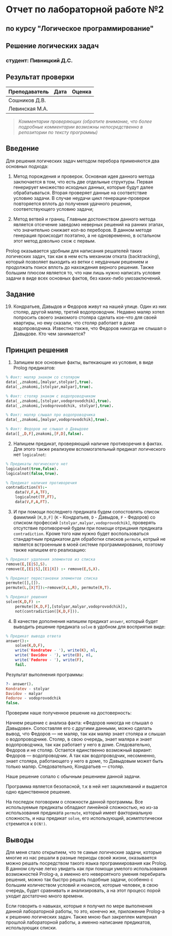 # Отчет по лабораторной работе №2
## по курсу "Логическое программирование"

## Решение логических задач

### студент: Пивницкий Д.С.

## Результат проверки

| Преподаватель     | Дата         |  Оценка       |
|-------------------|--------------|---------------|
| Сошников Д.В. |              |               |
| Левинская М.А.|              |               |

> *Комментарии проверяющих (обратите внимание, что более подробные комментарии возможны непосредственно в репозитории по тексту программы)*


## Введение

Для решения логических задач методом перебора применяются два основных подхода:
1) Метод порождения и проверок. Основная идея данного метода заключается в том, что есть две отдельные структуры. Первая генерирует множество исходных данных, которые будут далее обрабатываться. Вторая проверяет данные на соответствие условию задачи. В случае неудачи цикл генерации-проверки повторяется вплоть до получения удачного решения, соответствующего условию задачи; 

2) Метод ветвей и границ. Главным достоинством данного метода является отсечение заведомо неверных решений на ранних этапах, что значительно снижает кол-во переборов. В данном методе генерация происходит поэтапно, а не одновременно, в остальном этот метод довольно схож с первым.

Prolog оказывается удобным для написания решателей таких логических задач, так как в нем есть механизм отката (backtracking), который позволяет выходить из ветки с неудачным решением и продолжать поиск вплоть до нахождения верного решения. Также большим плюсом является то, что нам лишь нужно написать условие задачи в виде всех основных фактов, без каких-либо умозаключений.

## Задание

  19. Кондратьев, Давыдов и Федоров живут на нашей улице. Один из них столяр, другой  маляр, третий  водопроводчик. Недавно маляр хотел попросить своего знакомого столяра сделать кое-что для своей квартиры, но ему сказали, что столяр работает в доме водопроводчика. Известно также, что Федоров никогда не слышал о Давыдове. Кто чем занимается?

## Принцип решения

1. Запишем все основные факты, вытекающие из условия, в виде Prolog предикатов:
```prolog
% Факт: маляр знаком со столяром
data(_,znakomi,[malyar,stolyar],true).
data(_,znakomi,[stolyar,malyar],true).

% Факт: столяр знаком с водопроводчиком
data(_,znakomi,[stolyar,vodoprovodchik],true).
data(_,znakomi,[vodoprovodchik, stolyar],true).

% Факт: маляр слышал про водопроводчика
data(_,znakomi,[malyar,vodoprovodchik],true).

% Факт: Федоров не слышал о Давыдове
data([_,D,F],znakomi,[F,D],false).
```
2. Напишем предикат, проверяющий наличие противоречия в фактах. Для этого также реализуем вспомогательный предикат логического нет `logicalnot`:
```prolog
% Предикаты логического нет
logicalnot(true,false).
logicalnot(false,true).

% Предикат наличия противоречия
contradiction(V):- 
    data(V,F,A,TF), 
    logicalnot(TF,FT), 
    data(V,F,A,FT).
```
3. И при помощи последнего предиката будем сопостовлять список фамилиий `[K,D,F]` (`K` - Кондратьев, `D` - Давыдов, `F` - Федоров) со списком профессий `[stolyar,malyar,vodoprovodchik]`, проверять отсутствие противоречий будем при помощи отрицания предиката `contradiction`. Кроме того нам нужно будет воспользоваться стандартным предикатом для обработки списков `permute`, котрый не является встроенным в моей системе программирования, поэтому также напишем его реализацию:
```prolog
% Предикат удаления элементов из списка
remove(E,[E|S],S).
remove(E,[E1|S],[E1|X]) :- remove(E,S,X).

% Предикат перестановки элементов списка
permute([],[]).
permute(L,[X|T]):-remove(X,L,R), permute(R,T).

% Предикат решения
solve(K,D,F) :- 
    permute([K,D,F],[stolyar,malyar,vodoprovodchik]), 
    not(contradiction([K,D,F])).
```
4. В качестве дополнения напишем предикат `answer`, который будет выводить решение предиката `solve` в удобном для восприятия виде:
```prolog
% Предикат вывода ответа
answer():- 
    solve(K,D,F),
    write('Kondratev - '), write(K), nl,
    write('Davidov - '), write(D), nl,
    write('Fedorov - '), write(F),
    fail.
```
Результат выполнения программы:
```prolog
?- answer().
Kondratev - stolyar
Davidov - malyar   
Fedorov - vodoprovodchik
false.
```
Проверим наше полученное решение на достоверность:

Начнем решение с анализа факта: «Федоров никогда не слышал о Давыдове». Сопоставляя его с другими данными, можно сделать вывод, что Федоров — не маляр, так как маляр
знает столяра и слышал о водопроводчике. Столяр, в свою очередь, знает маляра и знает водопроводчика, так как работает у него в доме. Следовательно, Федоров и не столяр. Остается единственно возможный вариант: Федоров — водопроводчик. А так как водопроводчик, несомненно, знает столяра, работающего у него в доме, то Давыдовым может быть только маляр. Следовательно, Кондратьев — столяр.

Наше решение сопало с обычным решением данной задачи.

Программа является безопасной, т.к в ней нет зацикливаний и выдается одно единственное решение.

На последок поговорим о сложности данной программы. Все используемые предикаты обладают линейной сложностью, но из-за использования предиката `permute`, который имеет факториальную сложность, и наш предикат `solve`, его использующий, асимптотически стремится к `O(N!)`.

## Выводы

Для меня стало открытием, что те самые логические задачи, которые многие из нас решали в разные периоды своей жизни, оказывается можно решать посредством такого языка програмиирования как Prolog. В данном случае легко увидеть как при помощи умелого использования возможностей Prolog-а, а именно его невероятного умения перебирать решения, можно так быстро решать подобные задачи, особенно с большим количеством условий и нюансов, которые человек, в свою очередь, будет сравнивать и анализировать, а на этот процесс порой уходит достаточно много времени.

Если говорить о навыках, которые  я получил по мере выполнения данной лабораторной работы, то это, конечно же, приложение Prolog-а к решению логических задач. Также мною был закреплен материал прошлой лабораторной работы, а именно написание предикатов, использующих списки.
